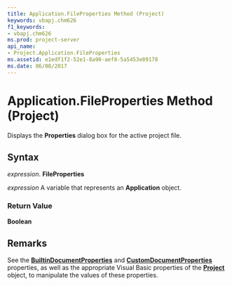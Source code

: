 ```yaml
---
title: Application.FileProperties Method (Project)
keywords: vbapj.chm626
f1_keywords:
- vbapj.chm626
ms.prod: project-server
api_name:
- Project.Application.FileProperties
ms.assetid: e1edf1f2-52e1-8a90-aef8-5a5453e89178
ms.date: 06/08/2017
---
```



# Application.FileProperties Method (Project)

Displays the **Properties** dialog box for the active project file.


## Syntax

 _expression_. **FileProperties**

 _expression_ A variable that represents an **Application** object.


### Return Value

 **Boolean**


## Remarks

See the **[BuiltinDocumentProperties](project-builtindocumentproperties-property-project.md)** and **[CustomDocumentProperties](project-customdocumentproperties-property-project.md)** properties, as well as the appropriate Visual Basic properties of the **[Project](project-object-project.md)** object, to manipulate the values of these properties.


